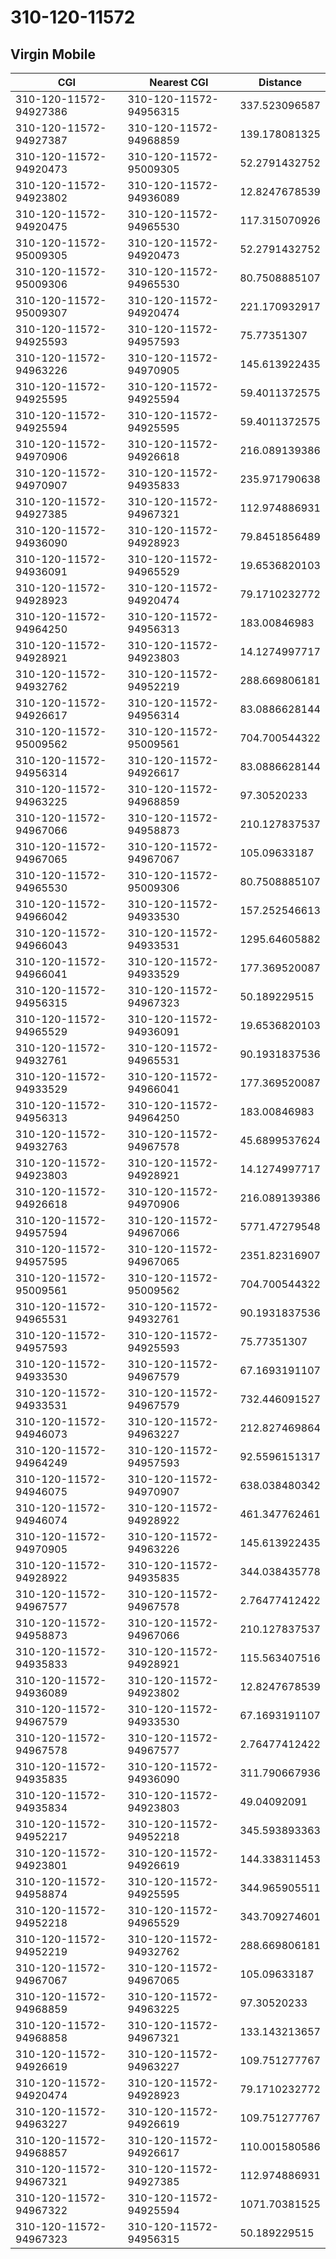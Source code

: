 # 310-120-11572
## Virgin Mobile


| CGI | Nearest CGI | Distance |
|-----|-------------|----------|
| 310-120-11572-94927386 | 310-120-11572-94956315 | 337.523096587 |
| 310-120-11572-94927387 | 310-120-11572-94968859 | 139.178081325 |
| 310-120-11572-94920473 | 310-120-11572-95009305 | 52.2791432752 |
| 310-120-11572-94923802 | 310-120-11572-94936089 | 12.8247678539 |
| 310-120-11572-94920475 | 310-120-11572-94965530 | 117.315070926 |
| 310-120-11572-95009305 | 310-120-11572-94920473 | 52.2791432752 |
| 310-120-11572-95009306 | 310-120-11572-94965530 | 80.7508885107 |
| 310-120-11572-95009307 | 310-120-11572-94920474 | 221.170932917 |
| 310-120-11572-94925593 | 310-120-11572-94957593 | 75.77351307 |
| 310-120-11572-94963226 | 310-120-11572-94970905 | 145.613922435 |
| 310-120-11572-94925595 | 310-120-11572-94925594 | 59.4011372575 |
| 310-120-11572-94925594 | 310-120-11572-94925595 | 59.4011372575 |
| 310-120-11572-94970906 | 310-120-11572-94926618 | 216.089139386 |
| 310-120-11572-94970907 | 310-120-11572-94935833 | 235.971790638 |
| 310-120-11572-94927385 | 310-120-11572-94967321 | 112.974886931 |
| 310-120-11572-94936090 | 310-120-11572-94928923 | 79.8451856489 |
| 310-120-11572-94936091 | 310-120-11572-94965529 | 19.6536820103 |
| 310-120-11572-94928923 | 310-120-11572-94920474 | 79.1710232772 |
| 310-120-11572-94964250 | 310-120-11572-94956313 | 183.00846983 |
| 310-120-11572-94928921 | 310-120-11572-94923803 | 14.1274997717 |
| 310-120-11572-94932762 | 310-120-11572-94952219 | 288.669806181 |
| 310-120-11572-94926617 | 310-120-11572-94956314 | 83.0886628144 |
| 310-120-11572-95009562 | 310-120-11572-95009561 | 704.700544322 |
| 310-120-11572-94956314 | 310-120-11572-94926617 | 83.0886628144 |
| 310-120-11572-94963225 | 310-120-11572-94968859 | 97.30520233 |
| 310-120-11572-94967066 | 310-120-11572-94958873 | 210.127837537 |
| 310-120-11572-94967065 | 310-120-11572-94967067 | 105.09633187 |
| 310-120-11572-94965530 | 310-120-11572-95009306 | 80.7508885107 |
| 310-120-11572-94966042 | 310-120-11572-94933530 | 157.252546613 |
| 310-120-11572-94966043 | 310-120-11572-94933531 | 1295.64605882 |
| 310-120-11572-94966041 | 310-120-11572-94933529 | 177.369520087 |
| 310-120-11572-94956315 | 310-120-11572-94967323 | 50.189229515 |
| 310-120-11572-94965529 | 310-120-11572-94936091 | 19.6536820103 |
| 310-120-11572-94932761 | 310-120-11572-94965531 | 90.1931837536 |
| 310-120-11572-94933529 | 310-120-11572-94966041 | 177.369520087 |
| 310-120-11572-94956313 | 310-120-11572-94964250 | 183.00846983 |
| 310-120-11572-94932763 | 310-120-11572-94967578 | 45.6899537624 |
| 310-120-11572-94923803 | 310-120-11572-94928921 | 14.1274997717 |
| 310-120-11572-94926618 | 310-120-11572-94970906 | 216.089139386 |
| 310-120-11572-94957594 | 310-120-11572-94967066 | 5771.47279548 |
| 310-120-11572-94957595 | 310-120-11572-94967065 | 2351.82316907 |
| 310-120-11572-95009561 | 310-120-11572-95009562 | 704.700544322 |
| 310-120-11572-94965531 | 310-120-11572-94932761 | 90.1931837536 |
| 310-120-11572-94957593 | 310-120-11572-94925593 | 75.77351307 |
| 310-120-11572-94933530 | 310-120-11572-94967579 | 67.1693191107 |
| 310-120-11572-94933531 | 310-120-11572-94967579 | 732.446091527 |
| 310-120-11572-94946073 | 310-120-11572-94963227 | 212.827469864 |
| 310-120-11572-94964249 | 310-120-11572-94957593 | 92.5596151317 |
| 310-120-11572-94946075 | 310-120-11572-94970907 | 638.038480342 |
| 310-120-11572-94946074 | 310-120-11572-94928922 | 461.347762461 |
| 310-120-11572-94970905 | 310-120-11572-94963226 | 145.613922435 |
| 310-120-11572-94928922 | 310-120-11572-94935835 | 344.038435778 |
| 310-120-11572-94967577 | 310-120-11572-94967578 | 2.76477412422 |
| 310-120-11572-94958873 | 310-120-11572-94967066 | 210.127837537 |
| 310-120-11572-94935833 | 310-120-11572-94928921 | 115.563407516 |
| 310-120-11572-94936089 | 310-120-11572-94923802 | 12.8247678539 |
| 310-120-11572-94967579 | 310-120-11572-94933530 | 67.1693191107 |
| 310-120-11572-94967578 | 310-120-11572-94967577 | 2.76477412422 |
| 310-120-11572-94935835 | 310-120-11572-94936090 | 311.790667936 |
| 310-120-11572-94935834 | 310-120-11572-94923803 | 49.04092091 |
| 310-120-11572-94952217 | 310-120-11572-94952218 | 345.593893363 |
| 310-120-11572-94923801 | 310-120-11572-94926619 | 144.338311453 |
| 310-120-11572-94958874 | 310-120-11572-94925595 | 344.965905511 |
| 310-120-11572-94952218 | 310-120-11572-94965529 | 343.709274601 |
| 310-120-11572-94952219 | 310-120-11572-94932762 | 288.669806181 |
| 310-120-11572-94967067 | 310-120-11572-94967065 | 105.09633187 |
| 310-120-11572-94968859 | 310-120-11572-94963225 | 97.30520233 |
| 310-120-11572-94968858 | 310-120-11572-94967321 | 133.143213657 |
| 310-120-11572-94926619 | 310-120-11572-94963227 | 109.751277767 |
| 310-120-11572-94920474 | 310-120-11572-94928923 | 79.1710232772 |
| 310-120-11572-94963227 | 310-120-11572-94926619 | 109.751277767 |
| 310-120-11572-94968857 | 310-120-11572-94926617 | 110.001580586 |
| 310-120-11572-94967321 | 310-120-11572-94927385 | 112.974886931 |
| 310-120-11572-94967322 | 310-120-11572-94925594 | 1071.70381525 |
| 310-120-11572-94967323 | 310-120-11572-94956315 | 50.189229515 |

